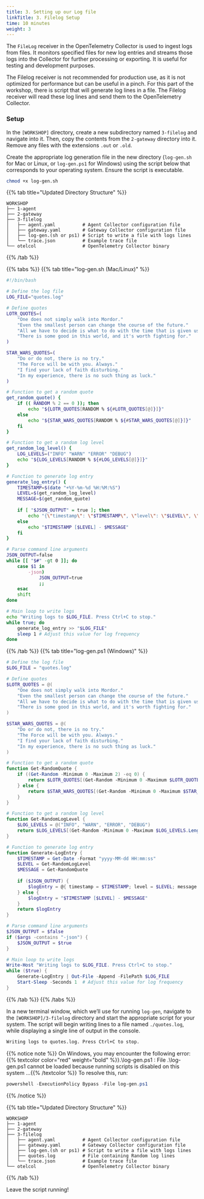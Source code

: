 ```yaml
---
title: 3. Setting up our Log file
linkTitle: 3. Filelog Setup
time: 10 minutes
weight: 3
---
```


The `FileLog` receiver in the OpenTelemetry Collector is used to ingest logs from files. It monitors specified files for new log entries and streams those logs into the Collector for further processing or exporting. It is useful for testing and development purposes.

The Filelog receiver is not recommended for production use, as it is not optimized for performance but can be useful in a pinch. For this part of the workshop, there is script that will generate log lines in a file. The Filelog receiver will read these log lines and send them to the OpenTelemetry Collector.

### Setup

In the `[WORKSHOP]` directory, create a new subdirectory named `3-filelog` and navigate into it. Then, copy the  contents from the `2-gateway` directory into it. Remove any files with the extensions `.out` or `.old`.

Create the appropriate log generation file in the new directory (`log-gen.sh` for Mac or Linux, or `log-gen.ps1` for Windows) using the script below that corresponds to your operating system. Ensure the script is executable.

```bash
chmod +x log-gen.sh
```

{{% tab title="Updated Directory Structure" %}}

```text
WORKSHOP
├── 1-agent
├── 2-gateway
├── 3-filelog
│   ├── agent.yaml          # Agent Collector configuration file
│   ├── gateway.yaml        # Gateway Collector configuration file
│   ├── log-gen.(sh or ps1) # Script to write a file with logs lines 
│   └── trace.json          # Example trace file 
└── otelcol                 # OpenTelemetry Collector binary
```

{{% /tab %}}

{{% tabs %}}
{{% tab title="log-gen.sh (Mac/Linux)" %}}

```sh
#!/bin/bash

# Define the log file
LOG_FILE="quotes.log"

# Define quotes
LOTR_QUOTES=(
    "One does not simply walk into Mordor."
    "Even the smallest person can change the course of the future."
    "All we have to decide is what to do with the time that is given us."
    "There is some good in this world, and it's worth fighting for."
)

STAR_WARS_QUOTES=(
    "Do or do not, there is no try."
    "The Force will be with you. Always."
    "I find your lack of faith disturbing."
    "In my experience, there is no such thing as luck."
)

# Function to get a random quote
get_random_quote() {
    if (( RANDOM % 2 == 0 )); then
        echo "${LOTR_QUOTES[RANDOM % ${#LOTR_QUOTES[@]}]}"
    else
        echo "${STAR_WARS_QUOTES[RANDOM % ${#STAR_WARS_QUOTES[@]}]}"
    fi
}

# Function to get a random log level
get_random_log_level() {
    LOG_LEVELS=("INFO" "WARN" "ERROR" "DEBUG")
    echo "${LOG_LEVELS[RANDOM % ${#LOG_LEVELS[@]}]}"
}

# Function to generate log entry
generate_log_entry() {
    TIMESTAMP=$(date "+%Y-%m-%d %H:%M:%S")
    LEVEL=$(get_random_log_level)
    MESSAGE=$(get_random_quote)
    
    if [ "$JSON_OUTPUT" = true ]; then
        echo "{\"timestamp\": \"$TIMESTAMP\", \"level\": \"$LEVEL\", \"message\": \"$MESSAGE\"}"
    else
        echo "$TIMESTAMP [$LEVEL] - $MESSAGE"
    fi
}

# Parse command line arguments
JSON_OUTPUT=false
while [[ "$#" -gt 0 ]]; do
    case $1 in
        -json)
            JSON_OUTPUT=true
            ;;
    esac
    shift
done

# Main loop to write logs
echo "Writing logs to $LOG_FILE. Press Ctrl+C to stop."
while true; do
    generate_log_entry >> "$LOG_FILE"
    sleep 1 # Adjust this value for log frequency
done

```

{{% /tab %}}
{{% tab title="log-gen.ps1 (Windows)" %}}

```ps1
# Define the log file
$LOG_FILE = "quotes.log"

# Define quotes
$LOTR_QUOTES = @(
    "One does not simply walk into Mordor."
    "Even the smallest person can change the course of the future."
    "All we have to decide is what to do with the time that is given us."
    "There is some good in this world, and it's worth fighting for."
)

$STAR_WARS_QUOTES = @(
    "Do or do not, there is no try."
    "The Force will be with you. Always."
    "I find your lack of faith disturbing."
    "In my experience, there is no such thing as luck."
)

# Function to get a random quote
function Get-RandomQuote {
    if ((Get-Random -Minimum 0 -Maximum 2) -eq 0) {
        return $LOTR_QUOTES[(Get-Random -Minimum 0 -Maximum $LOTR_QUOTES.Length)]
    } else {
        return $STAR_WARS_QUOTES[(Get-Random -Minimum 0 -Maximum $STAR_WARS_QUOTES.Length)]
    }
}

# Function to get a random log level
function Get-RandomLogLevel {
    $LOG_LEVELS = @("INFO", "WARN", "ERROR", "DEBUG")
    return $LOG_LEVELS[(Get-Random -Minimum 0 -Maximum $LOG_LEVELS.Length)]
}

# Function to generate log entry
function Generate-LogEntry {
    $TIMESTAMP = Get-Date -Format "yyyy-MM-dd HH:mm:ss"
    $LEVEL = Get-RandomLogLevel
    $MESSAGE = Get-RandomQuote
    
    if ($JSON_OUTPUT) {
        $logEntry = @{ timestamp = $TIMESTAMP; level = $LEVEL; message = $MESSAGE } | ConvertTo-Json -Compress
    } else {
        $logEntry = "$TIMESTAMP [$LEVEL] - $MESSAGE"
    }
    return $logEntry
}

# Parse command line arguments
$JSON_OUTPUT = $false
if ($args -contains "-json") {
    $JSON_OUTPUT = $true
}

# Main loop to write logs
Write-Host "Writing logs to $LOG_FILE. Press Ctrl+C to stop."
while ($true) {
    Generate-LogEntry | Out-File -Append -FilePath $LOG_FILE
    Start-Sleep -Seconds 1  # Adjust this value for log frequency
}

```

{{% /tab %}}
{{% /tabs %}}

In a new terminal window, which we’ll use for running `log-gen`, navigate to the `[WORKSHOP]/3-filelog` directory and start the appropriate script for your system. The script will begin writing lines to a file named `./quotes.log`, while displaying a single line of output in the console.

 ```txt
 Writing logs to quotes.log. Press Ctrl+C to stop.
 ```

{{% notice note %}}
On Windows, you may encounter the following error:
{{% textcolor color="red" weight="bold" %}}.\log-gen.ps1 : File .\log-gen.ps1 cannot be loaded because running scripts is disabled on this system ...{{% /textcolor %}}
To resolve this, run:

```ps1
powershell -ExecutionPolicy Bypass -File log-gen.ps1
```

{{% /notice %}}

{{% tab title="Updated Directory Structure" %}}

```text
WORKSHOP
├── 1-agent
├── 2-gateway
├── 3-filelog
│   ├── agent.yaml          # Agent Collector configuration file
│   ├── gateway.yaml        # Gateway Collector configuration file
│   ├── log-gen.(sh or ps1) # Script to write a file with logs lines 
│   ├── quotes.log          # File containing Random log lines
│   └── trace.json          # Example trace file 
└── otelcol                 # OpenTelemetry Collector binary
```

{{% /tab %}}

Leave the script running!
